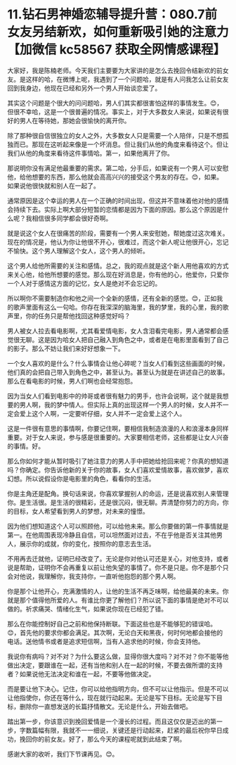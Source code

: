 # 11.钻石男神婚恋辅导提升营：080.7前女友另结新欢，如何重新吸引她的注意力【加微信 kc58567 获取全网情感课程】

大家好，我是陈楠老师。今天我们主要要为大家讲的是怎么去挽回令结新欢的前女友。是这样的哈，在微博上呢，我遇到了一个问题哈，就是有人问我怎么让前女友回到我身边，他现在已经和另外一个男人开始谈恋爱了。

其实这个问题是个很大的问问题哈，男人们其实都很害怕这样的事情发生。😊，但很不幸哈，这是一个很普遍的情况。事实上，对于大多数女人来说，如果说有很好的男人在等待她，那她会很愉快的离开你。

除了那种很自信很独立的女人之外，大多数女人只是需要一个人陪伴，只是不想孤独而已。那现在这听起来像是一个坏消息。但让我们从他的角度来看待这个。但让我们从他的角度来看待这件事情哈。第一，如果他离开了你。

那说明你没有满足他最重要的需求。第二哈，分手后，如果说有一个男人可以安慰他，给他想要的东西，那么他就会高高兴兴的接受这个男友的存在。😊，如果。如果说他很快就和别人在一起了。

通常原因是这个幸运的男人在一个正确的时间出现，但这并不意味着他对他的感情会持续下去。实际上啊大部分短暂的恋情都是因为下面的原因。那么这个原因是什么呢？我相信很多同学都会很好奇啊。

就是说这个女人在很痛苦的阶段，需要有一个男人来安慰她，帮她度过这次难关。现在的情况是，他认为你让他很不开心，很难过，而这个新人呢让他很开心，忘记不愉快。这个男人理解这个女人，这个男人的倾听。

这个男人给他所需要的关注和感情。总之，我的观点就是这个新人用他喜欢的方式来关心他，给他所想要的感觉。那么现在好消息是，你有他的心，他爱你，只爱你一个人对于感情这方面的记忆，女人是绝对不会忘记的。

所以啊你不需要制造你和他之间一个全新的感情，还有全新的感觉。😊，正如我的歌声里面有这么一句哈。你存在我深深的脑海里，我的梦里，我的心里，我的歌声里，你的任务只是帮他找回这种感觉好吗？

男人被女人拉去看电影啊，尤其看爱情电影，女人含泪看完电影，男人通常都会感觉很无聊。这是因为哈女人把自己融入到角色之中，或者是在电影里面看到了自己的影子。那么不妨让我们来好好想象一下。

一个女人喜欢的是什么？什么事情会让他心碎呢？当女人们看到这些画面的时候，他们真的会把自己带入到角色之中，甚至认为。甚至认为就是在讲述自己的故事。那么在看电影的时候，男人们啊也会经常抱怨。

因为当女人们看到电影中的帅哥或者很有魅力的男手，也许会说啊，这个就是我想要的男人啊，我的梦中情人。但实际上真的出现这样一个男人的时候，女人并不一定会爱上这个人啊，一定要听仔细，女人并不一定会爱上这个人。

这是一件很有意思的事情啊，你要记住啊，要相信我制造浪漫的人和浪漫本身同样重要。对于女人来说，参与感是很重要的。大家要相信老师，这些都是让女人兴奋的事情。好。

那么你如何才能从暂时吸引了她注意力的男人手中把她给抢回来呢？你真的想知道吗？你确定。你告诉他新的关于你的故事，女人们喜欢爱情故事，喜欢做梦，喜欢幻想。所以说假设你是电影里的角色，看看你的生活。

你是主角还是配角。换句话来说，你喜欢掌握别人的命运，还是说喜欢别人来管理你。是生活很。是生活的很精彩，还是很沉闷，很无聊。弄清楚你努力的方向，你的目标，女人希望看到男人的梦想，对未来的憧憬。

因为他们想知道这个人可以照顾他，可以给他未来。那么你要做的第一件事情就是第一。在他周围表现冷静且自信，可以坦然面对过去，不在乎他是否关注其他男人，展示你的成就，你的变化，按照你的意志去生活。

不用再去迁就他，证明已经改变了。无论是你对他认可还是关心，对他支持，或者说是帮助，证明你不会再重复以前让他失望的事情了。你不是只是。你不是那个只会对他说，我理解你，我支持你，一直听他抱怨的那个男人啊。

你是那个让他开心，充满激情的人，让他的生活不再乏味啊，给他最美的未来。你就是那个值得他所爱的人。有谁比你更了解他们？所以说下面的事情是绝对不可以做的。祈求痛哭、情绪化生气，如果说你现在已经犯了错。

那么在你能控制好自己之前和他保持断联。下面这些也是不能够犯的错误哈。😊，首先他的要求你都会满足。其次啊，无论白天和黑夜，何时何地都会接他的电话。送他情书或者是追求短信啊，当有人追求他的时候，你会支持他。

我说你有病吗？对不对？为什么要这么做，显得你很大度吗？对不对？你不能等他做出决定，要跟谁在一起，还有当他和别人在一起的时候，不要去做所谓的支持者？如果说他无法决定和谁在一起，不要等他做决定。

而是要让他下决心。记住，你可以给他指明方向，但不可以让他指示。但是不可以让他指使你，你还在等什么，现在就行动起来。无论是写下目标。无论是写下目标，删除你一直想发送的长篇抒情散文。无论是什么，开始去做吧。

踏出第一步，你该意识到挽回爱情是一个漫长的过程。而且这仅仅是迈出的第一步，字数篇幅有限，我就不一一细说，关键还是行动起来，赶紧的最后祝你早日成功，挽回你的前女友。好了，那么今天的课程呢就到此结束了啊。

感谢大家的收听，我们下节课再见。😊。